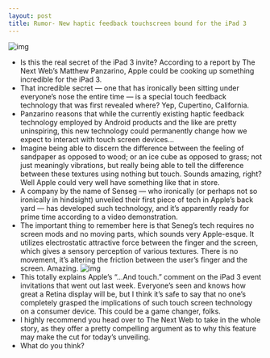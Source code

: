 ```yaml
---
layout: post
title: Rumor- New haptic feedback touchscreen bound for the iPad 3
---
```

![img](http://media.idownloadblog.com/wp-content/uploads/2012/03/Senseg-touch.jpg)
* Is this the real secret of the iPad 3 invite? According to a report by The Next Web’s Matthew Panzarino, Apple could be cooking up something incredible for the iPad 3.
* That incredible secret — one that has ironically been sitting under everyone’s nose the entire time — is a special touch feedback technology that was first revealed where? Yep, Cupertino, California.
* Panzarino reasons that while the currently existing haptic feedback technology employed by Android products and the like are pretty uninspiring, this new technology could permanently change how we expect to interact with touch screen devices…
* Imagine being able to discern the difference between the feeling of sandpaper as opposed to wood; or an ice cube as opposed to grass; not just meaningly vibrations, but really being able to tell the difference between these textures using nothing but touch. Sounds amazing, right? Well Apple could very well have something like that in store.
* A company by the name of Senseg — who ironically (or perhaps not so ironically in hindsight) unveiled their first piece of tech in Apple’s back yard — has developed such technology, and it’s apparently ready for prime time according to a video demonstration.
* The important thing to remember here is that Seneg’s tech requires no screen mods and no moving parts, which sounds very Apple-esque. It utilizes electrostatic attractive force between the finger and the screen, which gives a sensory perception of various textures. There is no movement, it’s altering the friction between the user’s finger and the screen. Amazing.
![img](http://media.idownloadblog.com/wp-content/uploads/2012/02/ipad-3-event-invites.jpg)
* This totally explains Apple’s “…And touch.” comment on the iPad 3 event invitations that went out last week. Everyone’s seen and knows how great a Retina display will be, but I think it’s safe to say that no one’s completely grasped the implications of such touch screen technology on a consumer device. This could be a game changer, folks.
* I highly recommend you head over to The Next Web to take in the whole story, as they offer a pretty compelling argument as to why this feature may make the cut for today’s unveiling.
* What do you think?


